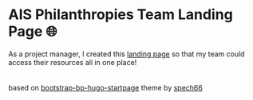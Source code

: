 # AIS Philanthropies Team Landing Page :globe_with_meridians:
As a project manager, I created this [landing page](https://shawnadean.github.io/ais-philanthropies/) so that my team could access their resources all in one place!
<br>
<br>
<br>
based on [bootstrap-bp-hugo-startpage](https://github.com/spech66/bootstrap-bp-hugo-startpage) theme by [spech66](https://github.com/spech66)
